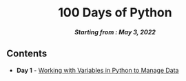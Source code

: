<h1 align="center"> 
100 Days of Python
</h1>
<h5 align="center">
Starting from : May 3, 2022
</h5>

## Contents

- <b>Day 1</b> - [Working with Variables in Python to Manage Data](https://github.com/developer-ongar/Python-100-days/day-1/)
